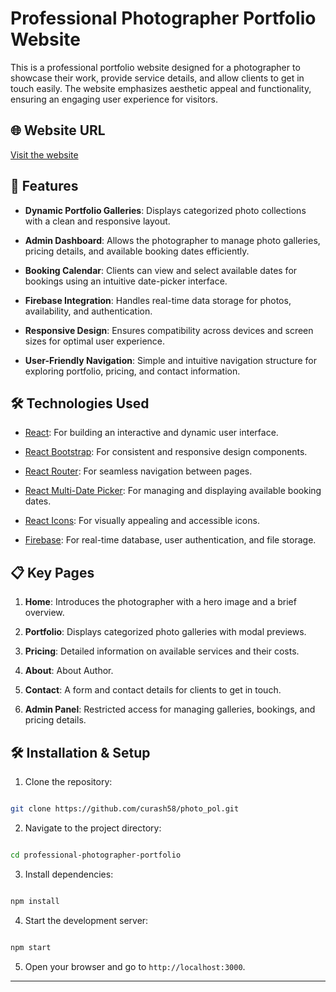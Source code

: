 
# Professional Photographer Portfolio Website

  

This is a professional portfolio website designed for a photographer to showcase their work, provide service details, and allow clients to get in touch easily. The website emphasizes aesthetic appeal and functionality, ensuring an engaging user experience for visitors.

  

## 🌐 Website URL

[Visit the website](https://ph.poliiiiiiiiina.crabdance.com/)

  

## 🚀 Features

-  **Dynamic Portfolio Galleries**: Displays categorized photo collections with a clean and responsive layout.

-  **Admin Dashboard**: Allows the photographer to manage photo galleries, pricing details, and available booking dates efficiently.

-  **Booking Calendar**: Clients can view and select available dates for bookings using an intuitive date-picker interface.

-  **Firebase Integration**: Handles real-time data storage for photos, availability, and authentication.

-  **Responsive Design**: Ensures compatibility across devices and screen sizes for optimal user experience.

-  **User-Friendly Navigation**: Simple and intuitive navigation structure for exploring portfolio, pricing, and contact information.

  

## 🛠️ Technologies Used

- [React](https://reactjs.org/): For building an interactive and dynamic user interface.

- [React Bootstrap](https://react-bootstrap.github.io/): For consistent and responsive design components.

- [React Router](https://reactrouter.com/): For seamless navigation between pages.

- [React Multi-Date Picker](https://shahabyazdi.github.io/react-multi-date-picker/): For managing and displaying available booking dates.

- [React Icons](https://react-icons.github.io/react-icons/): For visually appealing and accessible icons.

- [Firebase](https://firebase.google.com/): For real-time database, user authentication, and file storage.

 

## 📋 Key Pages

1.  **Home**: Introduces the photographer with a hero image and a brief overview.

2.  **Portfolio**: Displays categorized photo galleries with modal previews.

3.  **Pricing**: Detailed information on available services and their costs.

4.  **About**: About Author.

5.  **Contact**: A form and contact details for clients to get in touch.

6.  **Admin Panel**: Restricted access for managing galleries, bookings, and pricing details.

  

## 🛠️ Installation & Setup

1. Clone the repository:

```bash

git clone https://github.com/curash58/photo_pol.git

```

2. Navigate to the project directory:

```bash

cd professional-photographer-portfolio

```

3. Install dependencies:

```bash

npm install

```

4. Start the development server:

```bash

npm start

```

5. Open your browser and go to `http://localhost:3000`.

  

---
